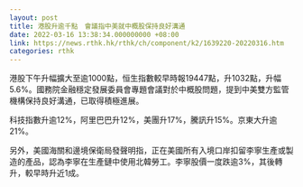 ```yaml
---
layout: post
title: 港股升逾千點　會議指中美就中概股保持良好溝通
date: 2022-03-16 13:38:34.000000000 +08:00
link: https://news.rthk.hk/rthk/ch/component/k2/1639220-20220316.htm
categories: rthk
---
```


港股下午升幅擴大至逾1000點，恒生指數較早時報19447點，升1032點，升幅5.6%。國務院金融穩定發展委員會專題會議對於中概股問題，提到中美雙方監管機構保持良好溝通，已取得積極進展。

科技指數升逾12%，阿里巴巴升12%，美團升17%，騰訊升15%。京東大升逾21%。

另外，美國海關和邊境保衛局發聲明指，正在美國所有入境口岸扣留李寧生產或製造的產品，認為李寧在生產鏈中使用北韓勞工。李寧股價一度跌逾3%，其後轉升，較早時升近1成。
